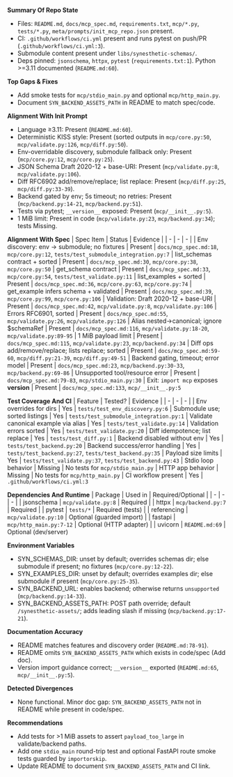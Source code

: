 **Summary Of Repo State**
- Files: `README.md`, `docs/mcp_spec.md`, `requirements.txt`, `mcp/*.py`, `tests/*.py`, `meta/prompts/init_mcp_repo.json` present.
- CI: `.github/workflows/ci.yml` present and runs pytest on push/PR (`.github/workflows/ci.yml:3`).
- Submodule content present under `libs/synesthetic-schemas/`.
- Deps pinned: `jsonschema`, `httpx`, `pytest` (`requirements.txt:1`). Python >=3.11 documented (`README.md:60`).

**Top Gaps & Fixes**
- Add smoke tests for `mcp/stdio_main.py` and optional `mcp/http_main.py`.
- Document `SYN_BACKEND_ASSETS_PATH` in README to match spec/code.

**Alignment With Init Prompt**
- Language ≥3.11: Present (`README.md:60`).
- Deterministic KISS style: Present (sorted outputs in `mcp/core.py:50`, `mcp/validate.py:126`, `mcp/diff.py:50`).
- Env-overridable discovery, submodule fallback only: Present (`mcp/core.py:12`, `mcp/core.py:25`).
- JSON Schema Draft 2020-12 + base-URI: Present (`mcp/validate.py:8`, `mcp/validate.py:106`).
- Diff RFC6902 add/remove/replace; list replace: Present (`mcp/diff.py:25`, `mcp/diff.py:33-39`).
- Backend gated by env; 5s timeout; no retries: Present (`mcp/backend.py:14-21`, `mcp/backend.py:51`).
- Tests via pytest; `__version__` exposed: Present (`mcp/__init__.py:5`).
- 1 MiB limit: Present in code (`mcp/validate.py:23`, `mcp/backend.py:34`); tests Missing.

**Alignment With Spec**
| Spec Item | Status | Evidence |
| - | - | - |
| Env discovery: env → submodule; no fixtures | Present | `docs/mcp_spec.md:18`, `mcp/core.py:12`, `tests/test_submodule_integration.py:7`
| list_schemas contract + sorted | Present | `docs/mcp_spec.md:30`, `mcp/core.py:38`, `mcp/core.py:50`
| get_schema contract | Present | `docs/mcp_spec.md:33`, `mcp/core.py:54`, `tests/test_validate.py:11`
| list_examples + sorted | Present | `docs/mcp_spec.md:36`, `mcp/core.py:63`, `mcp/core.py:74`
| get_example infers schema + validated | Present | `docs/mcp_spec.md:39`, `mcp/core.py:99`, `mcp/core.py:106`
| Validation: Draft 2020-12 + base-URI | Present | `docs/mcp_spec.md:42`, `mcp/validate.py:8`, `mcp/validate.py:106`
| Errors RFC6901, sorted | Present | `docs/mcp_spec.md:55`, `mcp/validate.py:26`, `mcp/validate.py:126`
| Alias nested→canonical; ignore $schemaRef | Present | `docs/mcp_spec.md:116`, `mcp/validate.py:18-20`, `mcp/validate.py:89-95`
| 1 MiB payload limit | Present | `docs/mcp_spec.md:115`, `mcp/validate.py:23`, `mcp/backend.py:34`
| Diff ops add/remove/replace; lists replace; sorted | Present | `docs/mcp_spec.md:59-60`, `mcp/diff.py:21-39`, `mcp/diff.py:49-51`
| Backend gating, timeout; error model | Present | `docs/mcp_spec.md:23`, `mcp/backend.py:30-33`, `mcp/backend.py:69-86`
| Unsupported tool/resource error | Present | `docs/mcp_spec.md:79-83`, `mcp/stdio_main.py:30`
| Exit: `import mcp` exposes __version__ | Present | `docs/mcp_spec.md:133`, `mcp/__init__.py:5`

**Test Coverage And CI**
| Feature | Tested? | Evidence |
| - | - | - |
| Env overrides for dirs | Yes | `tests/test_env_discovery.py:6`
| Submodule use; sorted listings | Yes | `tests/test_submodule_integration.py:1`
| Validate canonical example via alias | Yes | `tests/test_validate.py:14`
| Validation errors sorted | Yes | `tests/test_validate.py:20`
| Diff idempotence; list replace | Yes | `tests/test_diff.py:1`
| Backend disabled without env | Yes | `tests/test_backend.py:20`
| Backend success/error handling | Yes | `tests/test_backend.py:27`, `tests/test_backend.py:35`
| Payload size limits | Yes | `tests/test_validate.py:37`, `tests/test_backend.py:43`
| Stdio loop behavior | Missing | No tests for `mcp/stdio_main.py`
| HTTP app behavior | Missing | No tests for `mcp/http_main.py`
| CI workflow present | Yes | `.github/workflows/ci.yml:3`

**Dependencies And Runtime**
| Package | Used in | Required/Optional |
| - | - | - |
| jsonschema | `mcp/validate.py:8` | Required |
| httpx | `mcp/backend.py:7` | Required |
| pytest | `tests/*` | Required (tests) |
| referencing | `mcp/validate.py:10` | Optional (guarded import) |
| fastapi | `mcp/http_main.py:7-12` | Optional (HTTP adapter) |
| uvicorn | `README.md:69` | Optional (dev/server)

**Environment Variables**
- SYN_SCHEMAS_DIR: unset by default; overrides schemas dir; else submodule if present; no fixtures (`mcp/core.py:12-22`).
- SYN_EXAMPLES_DIR: unset by default; overrides examples dir; else submodule if present (`mcp/core.py:25-35`).
- SYN_BACKEND_URL: enables backend; otherwise returns `unsupported` (`mcp/backend.py:14-33`).
- SYN_BACKEND_ASSETS_PATH: POST path override; default `/synesthetic-assets/`; adds leading slash if missing (`mcp/backend.py:17-21`).

**Documentation Accuracy**
- README matches features and discovery order (`README.md:78-91`).
- README omits `SYN_BACKEND_ASSETS_PATH` which exists in code/spec (Add doc).
- Version import guidance correct; `__version__` exported (`README.md:65`, `mcp/__init__.py:5`).

**Detected Divergences**
- None functional. Minor doc gap: `SYN_BACKEND_ASSETS_PATH` not in README while present in code/spec.

**Recommendations**
- Add tests for >1 MiB assets to assert `payload_too_large` in validate/backend paths.
- Add one `stdio_main` round-trip test and optional FastAPI route smoke tests guarded by `importorskip`.
- Update README to document `SYN_BACKEND_ASSETS_PATH` and CI link.
